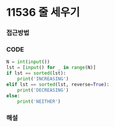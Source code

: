 # 11536 줄 세우기



### 접근방법



### CODE

```python
N = int(input())
lst = [input() for _ in range(N)]
if lst == sorted(lst):
    print('INCREASING')
elif lst == sorted(lst, reverse=True):
    print('DECREASING')
else:
    print('NEITHER')
```



### 해설

